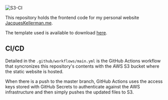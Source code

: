 ![S3-CI](https://github.com/JacquesKellerman/aws-resume-serverless/workflows/CI/badge.svg)

This repository holds the frontend code for my personal website [JacquesKellerman.me](https://jacqueskellerman.me).

The template used is available to download [here](https://www.styleshout.com/free-templates/ceevee/).

## CI/CD
Detailed in the `.github/workflows/main.yml` is the GitHub Actions workflow that syncronizes this repository's contents with the AWS S3 bucket where the static website is hosted. 

When there is a push to the master branch, GitHub Actions uses the access keys stored with GitHub Secrets to authenticate against the AWS infrastructure and then simply pushes the updated files to S3.

